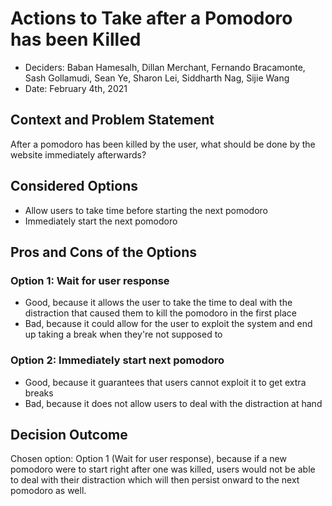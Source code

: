 # Actions to Take after a Pomodoro has been Killed

* Deciders: Baban Hamesalh, Dillan Merchant, Fernando Bracamonte, Sash Gollamudi, Sean Ye, Sharon Lei, Siddharth Nag, Sijie Wang
* Date: February 4th, 2021

## Context and Problem Statement

After a pomodoro has been killed by the user, what should be done by the website immediately afterwards?

## Considered Options

* Allow users to take time before starting the next pomodoro
* Immediately start the next pomodoro

## Pros and Cons of the Options 

### Option 1: Wait for user response

* Good, because it allows the user to take the time to deal with the distraction that caused them to kill the pomodoro in the first place
* Bad, because it could allow for the user to exploit the system and end up taking a break when they're not supposed to

### Option 2: Immediately start next pomodoro

* Good, because it guarantees that users cannot exploit it to get extra breaks
* Bad, because it does not allow users to deal with the distraction at hand

## Decision Outcome

Chosen option: Option 1 (Wait for user response), because if a new pomodoro were to start right after one was killed, users would not be able to deal with their distraction which will then persist onward to the next pomodoro as well.
